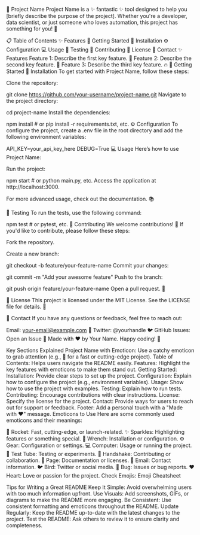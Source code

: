 🚀 Project Name
Project Name is a ✨ fantastic ✨ tool designed to help you [briefly describe the purpose of the project]. Whether you're a developer, data scientist, or just someone who loves automation, this project has something for you! 🎉

📋 Table of Contents
✨ Features
🚀 Getting Started
🔧 Installation
⚙️ Configuration
💻 Usage
🧬 Testing
🤝 Contributing
📝 License
📧 Contact
✨ Features
Feature 1: Describe the first key feature. 🌟
Feature 2: Describe the second key feature. 🚀
Feature 3: Describe the third key feature. 🔥
🚀 Getting Started
🔧 Installation
To get started with Project Name, follow these steps:

Clone the repository:

git clone https://github.com/your-username/project-name.git
Navigate to the project directory:

cd project-name
Install the dependencies:

npm install  # or pip install -r requirements.txt, etc.
⚙️ Configuration
To configure the project, create a .env file in the root directory and add the following environment variables:

API_KEY=your_api_key_here
DEBUG=True
💻 Usage
Here’s how to use Project Name:

Run the project:

npm start  # or python main.py, etc.
Access the application at http://localhost:3000.

For more advanced usage, check out the documentation. 📚

🧬 Testing
To run the tests, use the following command:

npm test  # or pytest, etc.
🤝 Contributing
We welcome contributions! 🎉 If you'd like to contribute, please follow these steps:

Fork the repository.

Create a new branch:

git checkout -b feature/your-feature-name
Commit your changes:

git commit -m "Add your awesome feature"
Push to the branch:

git push origin feature/your-feature-name
Open a pull request. 🚀

📝 License
This project is licensed under the MIT License. See the LICENSE file for details. 🐜

📧 Contact
If you have any questions or feedback, feel free to reach out:

Email: your-email@example.com 📩
Twitter: @yourhandle 🐦
GitHub Issues: Open an Issue 🐛
Made with ❤️ by Your Name. Happy coding! 🎉

Key Sections Explained
Project Name with Emoticon: Use a catchy emoticon to grab attention (e.g., 🚀 for a fast or cutting-edge project).
Table of Contents: Helps users navigate the README easily.
Features: Highlight the key features with emoticons to make them stand out.
Getting Started:
Installation: Provide clear steps to set up the project.
Configuration: Explain how to configure the project (e.g., environment variables).
Usage: Show how to use the project with examples.
Testing: Explain how to run tests.
Contributing: Encourage contributions with clear instructions.
License: Specify the license for the project.
Contact: Provide ways for users to reach out for support or feedback.
Footer: Add a personal touch with a "Made with ❤️" message.
Emoticons to Use
Here are some commonly used emoticons and their meanings:

🚀 Rocket: Fast, cutting-edge, or launch-related.
✨ Sparkles: Highlighting features or something special.
🔧 Wrench: Installation or configuration.
⚙️ Gear: Configuration or settings.
💻 Computer: Usage or running the project.
🧪 Test Tube: Testing or experiments.
🤝 Handshake: Contributing or collaboration.
📄 Page: Documentation or licenses.
📧 Email: Contact information.
🐦 Bird: Twitter or social media.
🐛 Bug: Issues or bug reports.
❤️ Heart: Love or passion for the project.
Check Emojis: Emoji Cheatsheet

Tips for Writing a Great README
Keep It Simple: Avoid overwhelming users with too much information upfront.
Use Visuals: Add screenshots, GIFs, or diagrams to make the README more engaging.
Be Consistent: Use consistent formatting and emoticons throughout the README.
Update Regularly: Keep the README up-to-date with the latest changes to the project.
Test the README: Ask others to review it to ensure clarity and completeness.
